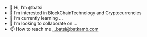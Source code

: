 - 👋 Hi, I’m @batsi
- 👀 I’m interested in BlockChainTechnology and Cryptocurrencies
- 🌱 I’m currently learning ...
- 💞️ I’m looking to collaborate on ...
- 📫 How to reach me ...batsi@batkamb.com

<!---
batsikay/batsikay is a ✨ special ✨ repository because its `README.md` (this file) appears on your GitHub profile.
You can click the Preview link to take a look at your changes.
--->
